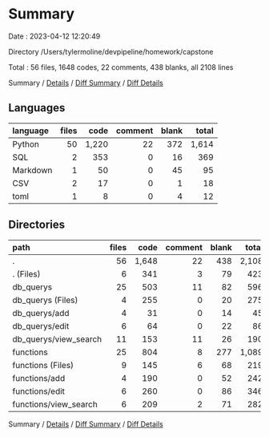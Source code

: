 # Summary

Date : 2023-04-12 12:20:49

Directory /Users/tylermoline/devpipeline/homework/capstone

Total : 56 files,  1648 codes, 22 comments, 438 blanks, all 2108 lines

Summary / [Details](details.md) / [Diff Summary](diff.md) / [Diff Details](diff-details.md)

## Languages
| language | files | code | comment | blank | total |
| :--- | ---: | ---: | ---: | ---: | ---: |
| Python | 50 | 1,220 | 22 | 372 | 1,614 |
| SQL | 2 | 353 | 0 | 16 | 369 |
| Markdown | 1 | 50 | 0 | 45 | 95 |
| CSV | 2 | 17 | 0 | 1 | 18 |
| toml | 1 | 8 | 0 | 4 | 12 |

## Directories
| path | files | code | comment | blank | total |
| :--- | ---: | ---: | ---: | ---: | ---: |
| . | 56 | 1,648 | 22 | 438 | 2,108 |
| . (Files) | 6 | 341 | 3 | 79 | 423 |
| db_querys | 25 | 503 | 11 | 82 | 596 |
| db_querys (Files) | 4 | 255 | 0 | 20 | 275 |
| db_querys/add | 4 | 31 | 0 | 14 | 45 |
| db_querys/edit | 6 | 64 | 0 | 22 | 86 |
| db_querys/view_search | 11 | 153 | 11 | 26 | 190 |
| functions | 25 | 804 | 8 | 277 | 1,089 |
| functions (Files) | 9 | 145 | 6 | 68 | 219 |
| functions/add | 4 | 190 | 0 | 52 | 242 |
| functions/edit | 6 | 260 | 0 | 86 | 346 |
| functions/view_search | 6 | 209 | 2 | 71 | 282 |

Summary / [Details](details.md) / [Diff Summary](diff.md) / [Diff Details](diff-details.md)